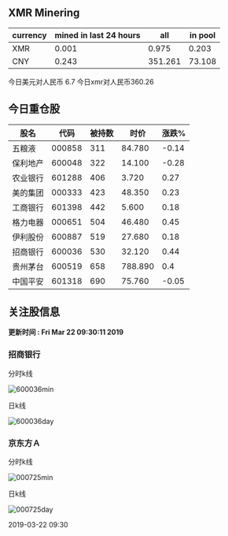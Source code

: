 ## XMR Minering

|currency|mined in last 24 hours|all|in pool|
|---|---|---|---|
|XMR|0.001|0.975|0.203|
|CNY|0.243|351.261|73.108|

今日美元对人民币 6.7	今日xmr对人民币360.26


## 今日重仓股 

|股名|代码|被持数|时价|涨跌%|
|---|---|---|---|---|
|五粮液|000858|311|84.780|-0.14|
|保利地产|600048|322|14.100|-0.28|
|农业银行|601288|406|3.720|0.27|
|美的集团|000333|423|48.350|0.23|
|工商银行|601398|442|5.600|0.18|
|格力电器|000651|504|46.480|0.45|
|伊利股份|600887|519|27.680|0.18|
|招商银行|600036|530|32.120|0.44|
|贵州茅台|600519|658|788.890|0.4|
|中国平安|601318|690|75.760|-0.05|

## 关注股信息
**更新时间 : Fri Mar 22 09:30:11 2019**
### 招商银行 
分时k线

![600036min](http://image.sinajs.cn/newchart/min/n/sh600036.gif)

日k线

![600036day](http://image.sinajs.cn/newchart/daily/n/sh600036.gif)

### 京东方Ａ 
分时k线

![000725min](http://image.sinajs.cn/newchart/min/n/sz000725.gif)

日k线

![000725day](http://image.sinajs.cn/newchart/daily/n/sz000725.gif)

2019-03-22 09:30